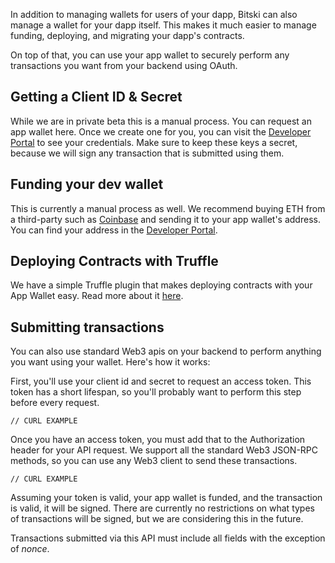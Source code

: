 In addition to managing wallets for users of your dapp, Bitski can also manage a wallet for your dapp itself. This makes it much easier to manage funding, deploying, and migrating your dapp's contracts.

On top of that, you can use your app wallet to securely perform any transactions you want from your backend using OAuth.

## Getting a Client ID & Secret

While we are in private beta this is a manual process. You can request an app wallet here. Once we create one for you, you can visit the [Developer Portal](https://developer.bitski.com) to see your credentials. Make sure to keep these keys a secret, because we will sign any transaction that is submitted using them.

## Funding your dev wallet

This is currently a manual process as well. We recommend buying ETH from a third-party such as <a href="https://coinbase.com" target="_blank">Coinbase</a> and sending it to your app wallet's address. You can find your address in the [Developer Portal](https://developer.bitski.com).

## Deploying Contracts with Truffle

We have a simple Truffle plugin that makes deploying contracts with your App Wallet easy. Read more about it [here](https://github.com/BitskiCo/bitski-truffle-plugin).

## Submitting transactions

You can also use standard Web3 apis on your backend to perform anything you want using your wallet. Here's how it works:

First, you'll use your client id and secret to request an access token. This token has a short lifespan, so you'll probably want to perform this step before every request.

```
// CURL EXAMPLE
```

Once you have an access token, you must add that to the Authorization header for your API request. We support all the standard Web3 JSON-RPC methods, so you can use any Web3 client to send these transactions.

```
// CURL EXAMPLE
```

Assuming your token is valid, your app wallet is funded, and the transaction is valid, it will be signed. There are currently no restrictions on what types of transactions will be signed, but we are considering this in the future.

Transactions submitted via this API must include all fields with the exception of _nonce_.

